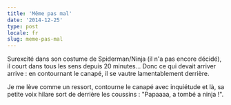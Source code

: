 ```yaml
---
title: 'Même pas mal'
date: '2014-12-25'
type: post
locale: fr
slug: meme-pas-mal
---
```


Surexcité dans son costume de Spiderman/Ninja (il n'a pas encore décidé), il court dans tous les sens depuis 20 minutes... Donc ce qui devait arriver arrive : en contournant le canapé, il se vautre lamentablement derrière.

Je me lève comme un ressort, contourne le canapé avec inquiétude et là, sa petite voix hilare sort de derrière les coussins : "Papaaaa, a tombé a ninja !".
